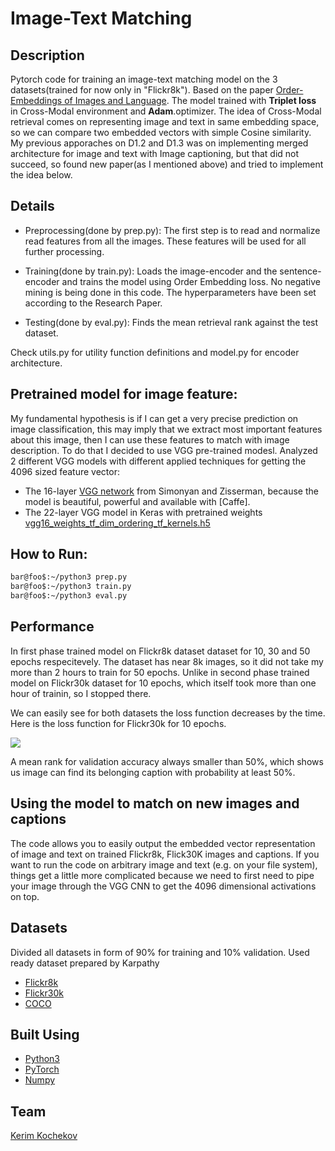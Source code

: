 # Image-Text Matching

## Description

Pytorch code for training an image-text matching model on the 3 datasets(trained for now only in "Flickr8k"). Based on the paper [Order-Embeddings of Images and Language](https://arxiv.org/pdf/1511.06361.pdf). The model trained with **Triplet loss** in Cross-Modal environment and **Adam**.optimizer. The idea of Cross-Modal retrieval comes on representing image and text in same embedding space, so we can compare two embedded vectors with simple Cosine similarity. My previous apporaches on D1.2 and D1.3 was on implementing merged architecture for image and text with Image captioning, but that did not succeed, so found new paper(as I mentioned above) and tried to implement the idea below.

## Details

* Preprocessing(done by prep.py): The first step is to read and normalize read features from all the images. These features will be used for all further processing.

* Training(done by train.py): Loads the image-encoder and the sentence-encoder and trains the model using Order Embedding loss. No negative mining is being done in this code. The hyperparameters have been set according to the Research Paper.

* Testing(done by eval.py): Finds the mean retrieval rank against the test dataset.

Check utils.py for utility function definitions and model.py for encoder architecture.

## Pretrained model for image feature:
My fundamental hypothesis is if I can get a very precise prediction on image classification, this may imply that we extract most important features about this image, then I can use these features to match with image description. To do that I decided to use VGG pre-trained modesl. Analyzed 2 different VGG models with different applied techniques for getting the 4096 sized feature vector:
* The 16-layer [VGG network](http://www.robots.ox.ac.uk/~vgg/research/very_deep/) from Simonyan and Zisserman, because the model is beautiful, powerful and available with [Caffe].
* The 22-layer VGG model in Keras with pretrained weights [vgg16_weights_tf_dim_ordering_tf_kernels.h5](https://github.com/fchollet/deep-learning-models/releases/download/v0.1/vgg16_weights_tf_dim_ordering_tf_kernels.h5
)

## How to Run:

```bash
bar@foo$:~/python3 prep.py
bar@foo$:~/python3 train.py
bar@foo$:~/python3 eval.py
```

## Performance
In first phase trained model on Flickr8k dataset dataset for 10, 30 and 50 epochs respecitevely. The dataset has near 8k images, so it did not take my more than 2 hours to train for 50 epochs. Unlike in second phase trained model on Flickr30k dataset for 10 epochs, which itself took more than one hour of trainin, so I stopped there.

We can easily see for both datasets the loss function decreases by the time. Here is the loss function for Flickr30k for 10 epochs.

![](https://github.com/KerimKochekov/PMLDL-Project-Image-Text-Matching/blob/main/loss_flickr30k.png)

A mean rank for validation accuracy always smaller than 50%, which shows us image can find its belonging caption with probability at least 50%.

## Using the model to match on new images and captions
The code allows you to easily output the embedded vector representation of image and text on trained Flickr8k, Flick30K images and captions. If you want to run the code on arbitrary image and text (e.g. on your file system), things get a little more complicated because we need to first need to pipe your image through the VGG CNN to get the 4096 dimensional activations on top.

## Datasets
Divided all datasets in form of 90% for training and 10% validation.
Used ready dataset prepared by Karpathy
* [Flickr8k](https://cs.stanford.edu/people/karpathy/deepimagesent/flickr8k.zip)
* [Flickr30k](https://cs.stanford.edu/people/karpathy/deepimagesent/flickr30k.zip)
* [COCO](https://cs.stanford.edu/people/karpathy/deepimagesent/coco.zip)

## Built Using

* [Python3](https://www.python.org)
* [PyTorch](https://pytorch.org/)
* [Numpy](https://numpy.org/)

## Team

[Kerim Kochekov](https://github.com/KerimKochekov)
